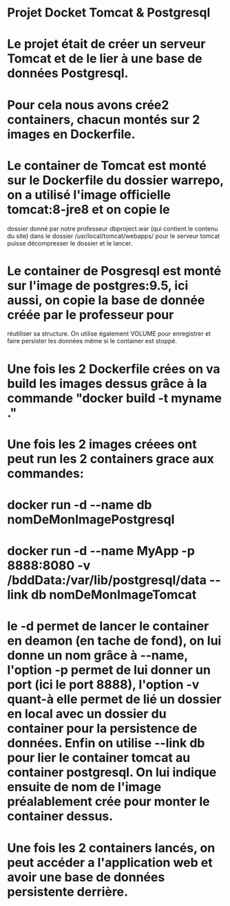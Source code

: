 # Projet Docket Tomcat & Postgresql

# Le projet était de créer un serveur Tomcat et de le lier à une base de données Postgresql.

# Pour cela nous avons crée2 containers, chacun montés sur 2 images en Dockerfile.

# Le container de Tomcat est monté sur le Dockerfile du dossier warrepo, on a utilisé l'image officielle tomcat:8-jre8 et on copie le 
dossier donné par notre professeur dbproject.war (qui contient le contenu du site) dans le dossier /usr/local/tomcat/webapps/ pour le
serveur tomcat puisse décompresser le dossier et le lancer.

# Le container de Posgresql est monté sur l'image de postgres:9.5, ici aussi, on copie la base de donnée créée par le professeur pour 
réutiliser sa structure. On utilise également VOLUME pour enregistrer et faire persister les données même si le container est stoppé.

# Une fois les 2 Dockerfile crées on va build les images dessus grâce à la commande "docker build -t myname ."

# Une fois les 2 images créees ont peut run les 2 containers grace aux commandes:

# docker run -d --name db nomDeMonImagePostgresql
# docker run -d --name MyApp -p 8888:8080 -v /bddData:/var/lib/postgresql/data --link db nomDeMonImageTomcat

# le -d permet de lancer le container en deamon (en tache de fond), on lui donne un nom grâce à --name, l'option -p permet de lui donner un port (ici le port 8888), l'option -v quant-à elle permet de lié un dossier en local avec un dossier du container pour la persistence de données. Enfin on utilise --link db pour lier le container tomcat au container postgresql. On lui indique ensuite de nom de l'image préalablement crée pour monter le container dessus.

# Une fois les 2 containers lancés, on peut accéder a l'application web et avoir une base de données persistente derrière.





